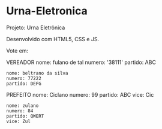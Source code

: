 # Urna-Eletronica
 Projeto: Urna Eletrônica

Desenvolvido com HTML5, CSS e JS.

Vote em: 

VEREADOR
    nome: fulano de tal
    numero: '38111'
    partido: ABC

    nome: beltrano da silva
    numero: 77222
    partido: DEFG


PREFEITO
    nome: Ciclano
    numero: 99
    partido: ABC
    vice: Cic

    nome: zulano
    numero: 84
    partido: QWERT
    vice: Zul